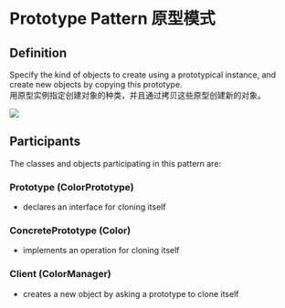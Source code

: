 # Prototype Pattern 原型模式
## Definition

Specify the kind of objects to create using a prototypical instance, and create new objects by copying this prototype.
<br>用原型实例指定创建对象的种类，并且通过拷贝这些原型创建新的对象。

![](https://github.com/LionelPerrault/Unity-Design-Pattern/blob/master/UML_Picture/prototype.gif)


## Participants

The classes and objects participating in this pattern are:

### Prototype  (ColorPrototype)
* declares an interface for cloning itself

### ConcretePrototype  (Color)
* implements an operation for cloning itself

### Client  (ColorManager)
* creates a new object by asking a prototype to clone itself

